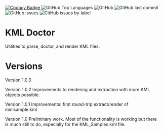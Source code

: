 [![Codacy Badge](https://app.codacy.com/project/badge/Grade/245437d8d4004bbe8ed41198b6f57419)](https://app.codacy.com/gh/rchillyard/KmlDoc/dashboard?utm_source=gh&utm_medium=referral&utm_content=&utm_campaign=Badge_grade)
![GitHub Top Languages](https://img.shields.io/github/languages/top/rchillyard/KMLDoc)
![GitHub](https://img.shields.io/github/license/rchillyard/KMLDoc)
![GitHub last commit](https://img.shields.io/github/last-commit/rchillyard/KMLDoc)
![GitHub issues](https://img.shields.io/github/issues-raw/rchillyard/KMLDoc)
![GitHub issues by-label](https://img.shields.io/github/issues/rchillyard/KMLDoc/bug)

# KML Doctor

Utilities to parse, doctor, and render KML files.

Versions
========
Version 1.0.3 

Version 1.0.2 Improvements to rendering and extraction with more KML objects possible.

Version 1.0.1 Improvements: first round-trip extract/render of minisample.kml

Version 1.0 Preliminary work. Most of the functionality is working but there is much still to do, especially for the KML_Samples.kml file.




